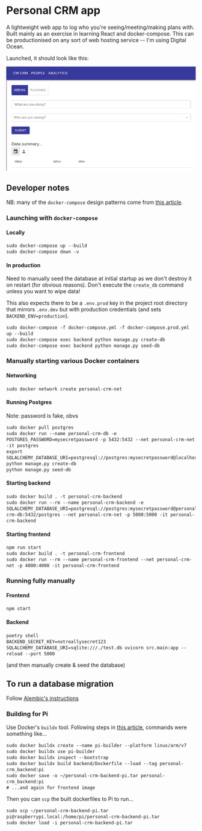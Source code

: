 # Personal CRM app

A lightweight web app to log who you're seeing/meeting/making plans with. Built mainly as an exercise in learning React and docker-compose. This can be productionised on any sort of web hosting service -- I'm using Digital Ocean.

Launched, it should look like this:

![App Interface](interface.png)

## Developer notes

NB: many of the `docker-compose` design patterns come from [this article](https://testdriven.io/blog/dockerizing-flask-with-postgres-gunicorn-and-nginx/).

### Launching with `docker-compose`

#### Locally

```shell
sudo docker-compose up --build
sudo docker-compose down -v
```

#### In production

Need to manually seed the database at initial startup as we don't destroy it on restart (for obvious reasons). Don't execute the `create_db` command unless you want to wipe data!

This also expects there to be a `.env.prod` key in the project root directory that mirrors `.env.dev` but with production credentials (and sets `BACKEND_ENV=production`).

```shell
sudo docker-compose -f docker-compose.yml -f docker-compose.prod.yml up --build
sudo docker-compose exec backend python manage.py create-db
sudo docker-compose exec backend python manage.py seed-db
```

### Manually starting various Docker containers

#### Networking

```shell
sudo docker network create personal-crm-net
```

#### Running Postgres

Note: password is fake, obvs

```shell
sudo docker pull postgres
sudo docker run --name personal-crm-db -e POSTGRES_PASSWORD=mysecretpassword -p 5432:5432 --net personal-crm-net -it postgres
export SQLALCHEMY_DATABASE_URI=postgresql://postgres:mysecretpassword@localhost:5432/postgres
python manage.py create-db
python manage.py seed-db
```

#### Starting backend

```shell
sudo docker build . -t personal-crm-backend
sudo docker run --rm --name personal-crm-backend -e SQLALCHEMY_DATABASE_URI=postgresql://postgres:mysecretpassword@personal-crm-db:5432/postgres --net personal-crm-net -p 5000:5000 -it personal-crm-backend
```

#### Starting frontend

```shell
npm run start
sudo docker build . -t personal-crm-frontend
sudo docker run --rm --name personal-crm-frontend --net personal-crm-net -p 4000:4000 -it personal-crm-frontend
```

### Running fully manually

#### Frontend

```shell
npm start
```

#### Backend

```shell
poetry shell
BACKEND_SECRET_KEY=notreallysecret123 SQLALCHEMY_DATABASE_URI=sqlite:///./test.db uvicorn src.main:app --reload --port 5000
```

(and then manually create & seed the database)

## To run a database migration

Follow [Alembic's instructions](https://alembic.sqlalchemy.org/en/latest/)

### Building for Pi

Use Docker's `buildx` tool. Following steps in [this article](https://collabnix.com/building-arm-based-docker-images-on-docker-desktop-made-possible-using-buildx/), commands were something like...

```shell
sudo docker buildx create --name pi-builder --platform linux/arm/v7
sudo docker buildx use pi-builder
sudo docker buildx inspect --bootstrap
sudo docker buildx build backend/Dockerfile --load --tag personal-crm_backend:pi
sudo docker save -o ~/personal-crm-backend-pi.tar personal-crm_backend:pi
# ...and again for frontend image
```

Then you can `scp` the built dockerfiles to Pi to run...

```shell
sudo scp ~/personal-crm-backend-pi.tar pi@raspberrypi.local:/home/pi/personal-crm-backend-pi.tar
sudo docker load -i personal-crm-backend-pi.tar
```
